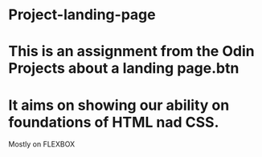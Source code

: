 # Project-landing-page

# This is an assignment from the Odin Projects about a landing page.btn

# It aims on showing our ability on foundations of HTML nad CSS.

Mostly on FLEXBOX
